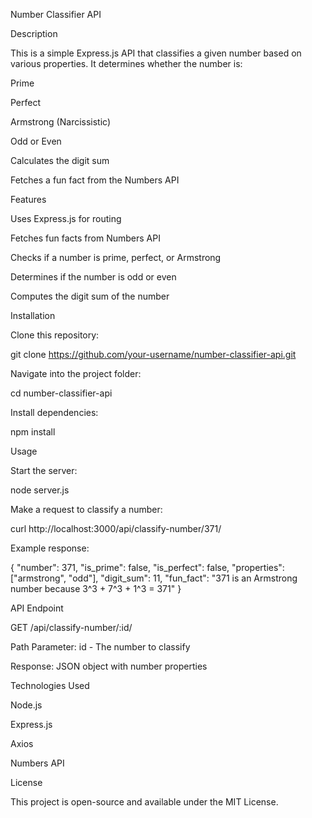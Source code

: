 Number Classifier API

Description

This is a simple Express.js API that classifies a given number based on various properties. It determines whether the number is:

Prime

Perfect

Armstrong (Narcissistic)

Odd or Even

Calculates the digit sum

Fetches a fun fact from the Numbers API

Features

Uses Express.js for routing

Fetches fun facts from Numbers API

Checks if a number is prime, perfect, or Armstrong

Determines if the number is odd or even

Computes the digit sum of the number

Installation

Clone this repository:

git clone https://github.com/your-username/number-classifier-api.git

Navigate into the project folder:

cd number-classifier-api

Install dependencies:

npm install

Usage

Start the server:

node server.js

Make a request to classify a number:

curl http://localhost:3000/api/classify-number/371/

Example response:

{
"number": 371,
"is_prime": false,
"is_perfect": false,
"properties": ["armstrong", "odd"],
"digit_sum": 11,
"fun_fact": "371 is an Armstrong number because 3^3 + 7^3 + 1^3 = 371"
}

API Endpoint

GET /api/classify-number/:id/

Path Parameter: id - The number to classify

Response: JSON object with number properties

Technologies Used

Node.js

Express.js

Axios

Numbers API

License

This project is open-source and available under the MIT License.
